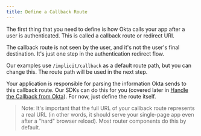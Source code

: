 ```yaml
---
title: Define a Callback Route
---
```


<!-- To sign users in, your application redirects the browser to an Okta-hosted sign-in page. Okta then redirects back to your application with information about the user. You can learn more about how this works on [Okta-hosted flows]. -->

The first thing that you need to define is how Okta calls your app after a user is authenticated. This is called a callback route or redirect URI.

The callback route is not seen by the user, and it's not the user's final destination. It's just one step in the authentication redirect flow.

<StackSelector snippet="define-route"/>

Our examples use `/implicit/callback` as a default route path, but you can change this. The route path will be used in the next step.

Your application is responsible for parsing the information Okta sends to this callback route. Our SDKs can do this for you (covered later in [Handle the Callback from Okta](../-/handle-callback/)). For now, just define the route itself.

> Note: It's important that the full URL of your callback route represents a real URL (in other words, it should serve your single-page app even after a "hard" browser reload). Most router components do this by default.

<NextSectionLink/>
